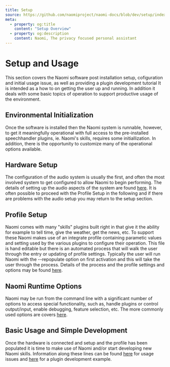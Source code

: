```yaml
---
title: Setup
source: https://github.com/naomiproject/naomi-docs/blob/dev/setup/index.md
meta:
  - property: og:title
    content: "Setup Overview"
  - property: og:description
    content: Naomi, The privacy focused personal assistant
---
```


# Setup and Usage

This section covers the Naomi software post installation setup, cofiguration and initial usage
issue, as well as providing a plugin development tutorial It is intended as a how to on getting 
the user up and running. In addition it deals with 
some basic topics of operation to support productive usage of the environment.

## Environmental Initialization

Once the software is installed then the Naomi system is runnable, however, to get it 
meaningfully operational with full access to the pre-installed speechhandler 
plugins, ie. Naomi's skills, requires some initiallization. In addition, there
is the opportunity to customize many of the operational options available.

## Hardware Setup

The configuration of the audio system is usually the first, and often the most 
involved system to get configured to allow Naomi to begin performing. The 
details of setting up the audio aspects of the system are found [here](audio.html). 
It is often possible to proceed with the Profile Setup in the following and if there 
are problems with the audio setup you may return to the setup section.

## Profile Setup

Naomi comes with many "skills" plugins built right in that give it the ability for 
example to tell time, give the weather, get the news, etc. To support these
Naomi makes use of an integrate profile containing parametic values and setting 
used by the various plugins to configure their operation. This file is hand editable
but there is an automated process that will walk the user through the entry or updating of 
profile settings. Typically the user will run Naomi with the --repopulate option on first 
activation and this will take the user through the process. Details of the 
process and the profile settings and options may be found [here](profile.html).

## Naomi Runtime Options

Naomi may be run from the command line with a significant number of options to access
special functionality, such as, handle plugins or control output/input, enable debugging,
feature selection, etc. The more commonly used options are covers [here](options.html).  

## Basic Usage and Simple Development

Once the hardware is connected and setup and the profile has been populated it is time 
to make use of Naomi and/or start developing new Naomi skills. Information along these lines 
can be found [here](usage.html) for usage issues and [here](tutorial.html) for a plugin
development example.

<DocPreviousVersions/>
<EditPageLink/>
